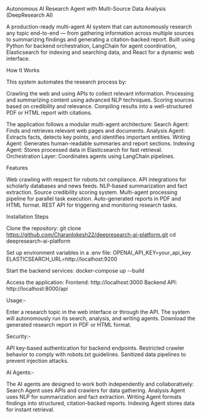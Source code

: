 Autonomous AI Research Agent with Multi-Source Data Analysis (DeepResearch AI)

A production-ready multi-agent AI system that can autonomously research any topic end-to-end — from gathering information across multiple sources to summarizing findings and generating a citation-backed report. Built using Python for backend orchestration, LangChain for agent coordination, Elasticsearch for indexing and searching data, and React for a dynamic web interface.

How It Works

This system automates the research process by:

Crawling the web and using APIs to collect relevant information.
Processing and summarizing content using advanced NLP techniques.
Scoring sources based on credibility and relevance.
Compiling results into a well-structured PDF or HTML report with citations.

The application follows a modular multi-agent architecture:
Search Agent: Finds and retrieves relevant web pages and documents.
Analysis Agent: Extracts facts, detects key points, and identifies important entities.
Writing Agent: Generates human-readable summaries and report sections.
Indexing Agent: Stores processed data in Elasticsearch for fast retrieval.
Orchestration Layer: Coordinates agents using LangChain pipelines.

Features

Web crawling with respect for robots.txt compliance.
API integrations for scholarly databases and news feeds.
NLP-based summarization and fact extraction.
Source credibility scoring system.
Multi-agent processing pipeline for parallel task execution.
Auto-generated reports in PDF and HTML format.
REST API for triggering and monitoring research tasks.


Installation Steps

Clone the repository:
git clone https://github.com/Charanlokesh22/deepresearch-ai-platform.git
cd deepresearch-ai-platform

Set up environment variables in a .env file:
OPENAI_API_KEY=your_api_key
ELASTICSEARCH_URL=http://localhost:9200

Start the backend services:
docker-compose up --build

Access the application:
Frontend: http://localhost:3000
Backend API: http://localhost:8000/api


Usage:-

Enter a research topic in the web interface or through the API.
The system will autonomously run its search, analysis, and writing agents.
Download the generated research report in PDF or HTML format.


Security:-

API key-based authentication for backend endpoints.
Restricted crawler behavior to comply with robots.txt guidelines.
Sanitized data pipelines to prevent injection attacks.


AI Agents:-

The AI agents are designed to work both independently and collaboratively:
Search Agent uses APIs and crawlers for data gathering.
Analysis Agent uses NLP for summarization and fact extraction.
Writing Agent formats findings into structured, citation-backed reports.
Indexing Agent stores data for instant retrieval.
